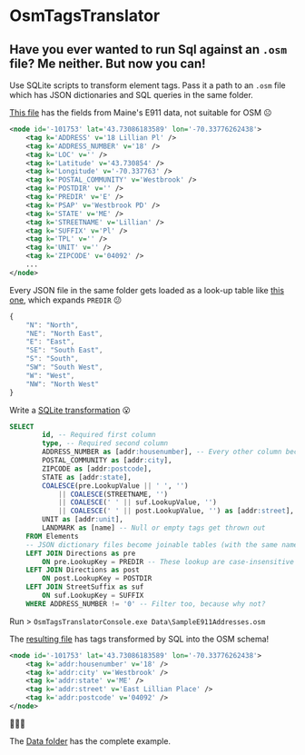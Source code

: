 # OsmTagsTranslator
## Have you ever wanted to run Sql against an `.osm` file? Me neither. But now you can!

Use SQLite scripts to transform element tags. Pass it a path to an `.osm` file which has JSON dictionaries and SQL queries in the same folder.

[This file](https://github.com/blackboxlogic/OsmTagsTranslator/blob/master/OsmTagsTranslatorConsole/Data/SampleE911Addresses.osm) has the fields from Maine's E911 data, not suitable for OSM :frowning_face:
```xml
<node id='-101753' lat='43.73086183589' lon='-70.33776262438'>
    <tag k='ADDRESS' v='18 Lillian Pl' />
    <tag k='ADDRESS_NUMBER' v='18' />
    <tag k='LOC' v='' />
    <tag k='Latitude' v='43.730854' />
    <tag k='Longitude' v='-70.337763' />
    <tag k='POSTAL_COMMUNITY' v='Westbrook' />
    <tag k='POSTDIR' v='' />
    <tag k='PREDIR' v='E' />
    <tag k='PSAP' v='Westbrook PD' />
    <tag k='STATE' v='ME' />
    <tag k='STREETNAME' v='Lillian' />
    <tag k='SUFFIX' v='Pl' />
    <tag k='TPL' v='' />
    <tag k='UNIT' v='' />
    <tag k='ZIPCODE' v='04092' />
	...
</node>
```

Every JSON file in the same folder gets loaded as a look-up table like [this one](https://github.com/blackboxlogic/OsmTagsTranslator/blob/master/OsmTagsTranslatorConsole/Data/Directions.json), which expands `PREDIR` :confused:
```javascript
{
	"N": "North",
	"NE": "North East",
	"E": "East",
	"SE": "South East",
	"S": "South",
	"SW": "South West",
	"W": "West",
	"NW": "North West"
}
```

Write a [SQLite transformation](https://github.com/blackboxlogic/OsmTagsTranslator/blob/master/OsmTagsTranslatorConsole/Data/E911AddressesToOsmSchema.sql) :open_mouth:
```sql
SELECT
		id, -- Required first column
		type, -- Required second column
		ADDRESS_NUMBER as [addr:housenumber], -- Every other column becomes a tag with that name
		POSTAL_COMMUNITY as [addr:city],
		ZIPCODE as [addr:postcode],
		STATE as [addr:state],
		COALESCE(pre.LookupValue || ' ', '')
			|| COALESCE(STREETNAME, '')
			|| COALESCE(' ' || suf.LookupValue, '')
			|| COALESCE(' ' || post.LookupValue, '') as [addr:street],
		UNIT as [addr:unit],
		LANDMARK as [name] -- Null or empty tags get thrown out
	FROM Elements
	-- JSON dictionary files become joinable tables (with the same name as the file) with columns: "LookupKey" and "LookupValue"
	LEFT JOIN Directions as pre
		ON pre.LookupKey = PREDIR -- These lookup are case-insensitive
	LEFT JOIN Directions as post
		ON post.LookupKey = POSTDIR
	LEFT JOIN StreetSuffix as suf
		ON suf.LookupKey = SUFFIX
	WHERE ADDRESS_NUMBER != '0' -- Filter too, because why not?
```

Run > `OsmTagsTranslatorConsole.exe Data\SampleE911Addresses.osm`

The [resulting file](https://github.com/blackboxlogic/OsmTagsTranslator/blob/master/OsmTagsTranslatorConsole/Data/E911AddressesToOsmSchema.sql%2BSampleE911Addresses.osm) has tags transformed by SQL into the OSM schema!
```xml
<node id='-101753' lat='43.73086183589' lon='-70.33776262438'>
    <tag k='addr:housenumber' v='18' />
    <tag k='addr:city' v='Westbrook' />
    <tag k='addr:state' v='ME' />
    <tag k='addr:street' v='East Lillian Place' />
    <tag k='addr:postcode' v='04092' />
</node>
```
:mage::tophat::rabbit2:

The [Data folder](https://github.com/blackboxlogic/OsmTagsTranslator/tree/master/OsmTagsTranslatorConsole/Data) has the complete example.